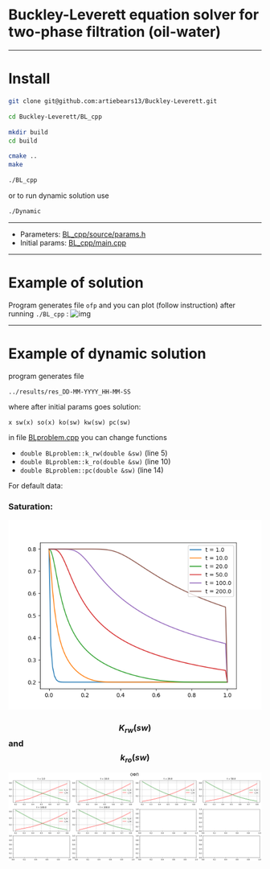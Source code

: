 # Buckley-Leverett equation solver for two-phase filtration (oil-water)
___________________

# Install

```bash
git clone git@github.com:artiebears13/Buckley-Leverett.git
```

```bash
cd Buckley-Leverett/BL_cpp
```

```bash
mkdir build
cd build
```
```bash
cmake ..
make
```

```bash
./BL_cpp
```

or to run dynamic solution use

```bash
./Dynamic
```
________________
- Parameters: [BL_cpp/source/params.h](BL_cpp/source/params.h)
- Initial params: [BL_cpp/main.cpp](BL_cpp/main.cpp)

---------------

# Example of solution

Program generates file ```ofp``` and you can plot (follow instruction) after running 
```./BL_cpp``` 
:
![img](output_examples/img.png)

______________________
# Example of dynamic solution

program generates file 
```
../results/res_DD-MM-YYYY_HH-MM-SS
```
where after initial params goes solution:

```angular2html
x sw(x) so(x) ko(sw) kw(sw) pc(sw)
```

in file [BLproblem.cpp](BL_cpp/source/BLproblem.cpp)
you can change functions

 - ```double BLproblem::k_rw(double &sw)``` (line 5) 
 - ```double BLproblem::k_ro(double &sw)``` (line 10)
 -  ```double BLproblem::pc(double &sw)```  (line 14)

For default data:

### Saturation:

![saturation](BL_cpp/results/res_15-03-2023_18-54-14_SW.png)

### $$K_{rw}(sw)$$ and $$k_{ro}(sw)$$

![permeability](BL_cpp/results/res_15-03-2023_18-54-14_OFP.png)


